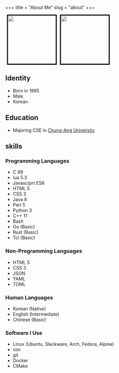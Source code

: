 +++
title = "About Me"
slug = "about"
+++

<a href="https://www.youracclaim.com/badges/d8097d38-a0e3-4597-b8fa-1f0d35a8b075/public_url" style="font-size:0px;margin-left:5px;margin-right:5px;">
<img src="https://acclaim-production-app.s3.amazonaws.com/images/c3f99bbd-3c35-4eed-9c43-227b3fc0d892/Oracle-Certification-badge_OC-Professional.png" style="width:150px; border:solid black 3px">
</a>
</img>
<a href="https://www.youracclaim.com/badges/eb5b3fb2-b2bf-4dbf-a51c-184bf91d3304/public_url" style="font-size:0px;margin-left:5px;margin-right:5px;">
<img src="https://acclaim-production-app.s3.amazonaws.com/images/effb73fd-bc5e-4df3-8c06-ec415ac3f8bf/Oracle-Certification-badge_OC-CertifiedExpert.png" style="width:150px;border: solid black 3px"/>
</a>

## Identity
- Born in 1995
- Male
- Korean

## Education
- Majoring CSE in [Chung-Ang University](https://www.cau.ac.kr)

## skills
### Programming Languages
- C 99
- lua 5.3
- Javasciprt ES6
- HTML 5
- CSS 3
- Java 8
- Perl 5
- Python 3
- C++ 11
- Bash
- Go (Basic)
- Rust (Basic)
- Tcl (Basic)

### Non-Programming Languages
- HTML 5
- CSS 3
- JSON
- YAML
- TOML

### Human Languages
- Korean (Native)
- English (Intermediate)
- Chinese (Basic)

### Software I Use
- Linux (Ubuntu, Slackware, Arch, Fedora, Alpine)
- vim
- git
- Docker
- CMake
